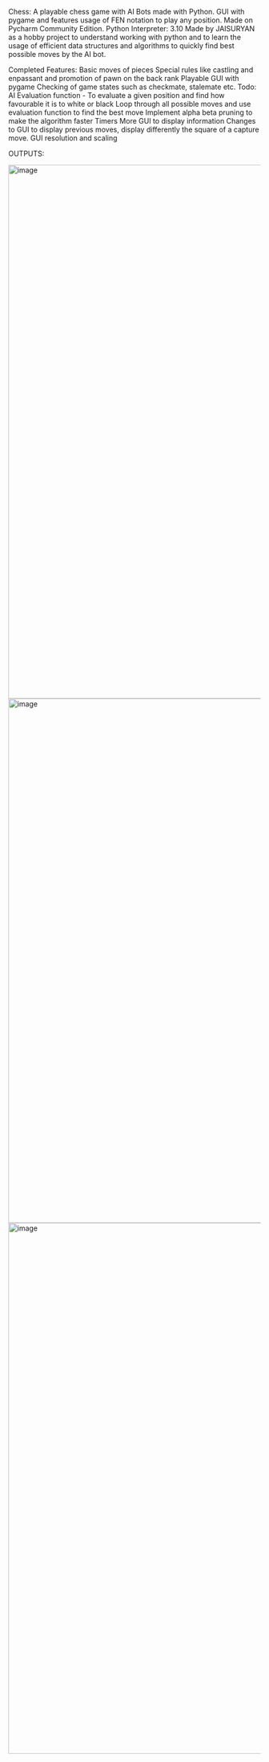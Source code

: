 Chess:
A playable chess game with AI Bots made with Python. GUI with pygame and features usage of FEN notation to play any position. Made on Pycharm Community Edition. Python Interpreter: 3.10 Made by JAISURYAN as a hobby project to understand working with python and to learn the usage of efficient data structures and algorithms to quickly find best possible moves by the AI bot.

Completed Features:
Basic moves of pieces
Special rules like castling and enpassant and promotion of pawn on the back rank
Playable GUI with pygame
Checking of game states such as checkmate, stalemate etc.
Todo:
AI
Evaluation function - To evaluate a given position and find how favourable it is to white or black
Loop through all possible moves and use evaluation function to find the best move
Implement alpha beta pruning to make the algorithm faster
Timers
More GUI to display information
Changes to GUI to display previous moves, display differently the square of a capture move.
GUI resolution and scaling


OUTPUTS:

<img width="1242" height="1064" alt="image" src="https://github.com/user-attachments/assets/bfb955f4-9c81-487b-b3fd-b30996de9be9" />
<img width="1218" height="1045" alt="image" src="https://github.com/user-attachments/assets/ea403abb-01c0-47e0-af96-ab4da2a090e5" />
<img width="1148" height="1058" alt="image" src="https://github.com/user-attachments/assets/d7a47e4c-c80a-421a-a3ea-fa0c607ad929" />


